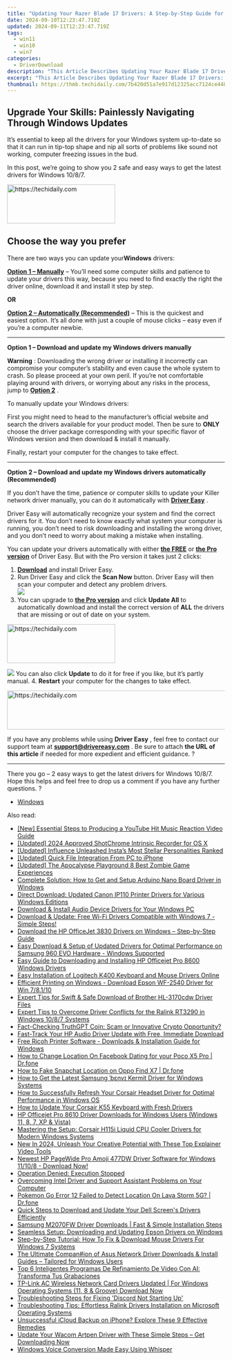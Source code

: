 ```yaml
---
title: "Updating Your Razer Blade 17 Drivers: A Step-by-Step Guide for Windows 11, 10, 8 & Navigating Through Updates Seamlessly."
date: 2024-09-10T12:23:47.719Z
updated: 2024-09-11T12:23:47.719Z
tags:
  - win11
  - win10
  - win7
categories:
  - DriverDownload
description: "This Article Describes Updating Your Razer Blade 17 Drivers: A Step-by-Step Guide for Windows 11, 10, 8 & Navigating Through Updates Seamlessly."
excerpt: "This Article Describes Updating Your Razer Blade 17 Drivers: A Step-by-Step Guide for Windows 11, 10, 8 & Navigating Through Updates Seamlessly."
thumbnail: https://thmb.techidaily.com/7b420d51a7e917d12325acc7124ce448649fcdb3a71e7a06fbd4b66d64319f0c.jpg
---
```


## Upgrade Your Skills: Painlessly Navigating Through Windows Updates

It’s essential to keep all the drivers for your Windows system up-to-date so that it can run in tip-top shape and nip all sorts of problems like sound not working, computer freezing issues in the bud.

 In this post, we’re going to show you 2 safe and easy ways to get the latest drivers for Windows 10/8/7.





<!-- affiliate ads begin -->
<a href="https://aligracehair.sjv.io/c/5597632/2115930/19272" target="_top" id="2115930">
  <img src="//a.impactradius-go.com/display-ad/19272-2115930" border="0" alt="https://techidaily.com" width="250" height="90"/>
</a>
<img height="0" width="0" src="https://aligracehair.sjv.io/i/5597632/2115930/19272" style="position:absolute;visibility:hidden;" border="0" />
<!-- affiliate ads end -->




## Choose the way you prefer

 There are two ways you can update your**Windows** drivers:

[**Option 1 – Manually**](https://tools.techidaily.com/drivereasy/download/) – You’ll need some computer skills and patience to update your drivers this way, because you need to find exactly the right the driver online, download it and install it step by step.

**OR**

[**Option 2 – Automatically (Recommended)**](https://tools.techidaily.com/drivereasy/download/) – This is the quickest and easiest option. It’s all done with just a couple of mouse clicks – easy even if you’re a computer newbie.

---

 **Option 1 – Download and update my Windows drivers manually**

**Warning** : Downloading the wrong driver or installing it incorrectly can compromise your computer’s stability and even cause the whole system to crash. So please proceed at your own peril. If you’re not comfortable playing around with drivers, or worrying about any risks in the process, jump to **[Option 2](https://tools.techidaily.com/drivereasy/download/)**  .

To manually update your Windows drivers:

 First you might need to head to the manufacturer’s official website and search the drivers available for your product model. Then  be sure to **ONLY** choose the driver package corresponding with your specific flavor of Windows version and then download & install it manually.

Finally, restart your computer for the changes to take effect.

---

 **Option 2 – Download and update my Windows drivers automatically (Recommended)**

 If you don’t have the time, patience or computer skills to update your Killer network  driver manually, you can do it automatically with **[Driver Easy](https://tools.techidaily.com/drivereasy/download/)**  .

 Driver Easy will automatically recognize your system and find the correct drivers for it. You don’t need to know exactly what system your computer is running, you don’t need to risk downloading and installing the wrong driver, and you don’t need to worry about making a mistake when installing.

 You can update your drivers automatically with either **[the FREE](https://tools.techidaily.com/drivereasy/download/)**  or **[the Pro version](https://tools.techidaily.com/drivereasy/download/)**  of Driver Easy. But with the Pro version it takes just 2 clicks:

1. **[Download](https://tools.techidaily.com/drivereasy/download/)**  and install Driver Easy.
2. Run Driver Easy and click the **Scan Now** button. Driver Easy will then scan your computer and detect any problem drivers.  
![](https://images.drivereasy.com/wp-content/uploads/2018/07/img_5b5aefd675a7c.jpg)
3. You can upgrade to [**the Pro version**](https://tools.techidaily.com/drivereasy/download/)  and click **Update All** to automatically download and install the correct version of **ALL**  the drivers that are missing or out of date on your system.  




<!-- affiliate ads begin -->
<a href="https://aligracehair.sjv.io/c/5597632/2135398/19272" target="_top" id="2135398">
  <img src="//a.impactradius-go.com/display-ad/19272-2135398" border="0" alt="https://techidaily.com" width="250" height="90"/>
</a>
<img height="0" width="0" src="https://aligracehair.sjv.io/i/5597632/2135398/19272" style="position:absolute;visibility:hidden;" border="0" />
<!-- affiliate ads end -->




![](https://images.drivereasy.com/wp-content/uploads/2018/10/img_5bb5e6c1021eb.jpg) You can also click **Update** to do it for free if you like, but it’s partly manual.
4. **Restart**   your computer for the changes to take effect.




<!-- affiliate ads begin -->
<a href="https://ephamedtechinc.pxf.io/c/5597632/2139322/26400" target="_top" id="2139322">
  <img src="//a.impactradius-go.com/display-ad/26400-2139322" border="0" alt="https://techidaily.com" width="728" height="90"/>
</a>
<img height="0" width="0" src="https://ephamedtechinc.pxf.io/i/5597632/2139322/26400" style="position:absolute;visibility:hidden;" border="0" />
<!-- affiliate ads end -->





 If you have any problems while using **Driver Easy** , feel free to contact our support team at **<support@drivereasy.com>** . Be sure to attach **the URL of this article** if needed for more expedient and efficient guidance. ?

---

 There you go – 2 easy ways to get the latest drivers for Windows 10/8/7\. Hope this helps and feel free to drop us a comment if you have any further questions. ?

* [Windows](https://tools.techidaily.com/drivereasy/download/)

<ins class="adsbygoogle"
     style="display:block"
     data-ad-format="autorelaxed"
     data-ad-client="ca-pub-7571918770474297"
     data-ad-slot="1223367746"></ins>



<ins class="adsbygoogle"
     style="display:block"
     data-ad-client="ca-pub-7571918770474297"
     data-ad-slot="8358498916"
     data-ad-format="auto"
     data-full-width-responsive="true"></ins>





<span class="atpl-alsoreadstyle">Also read:</span>
<div><ul>
<li><a href="https://youtube-web.techidaily.com/ssential-steps-to-producing-a-youtube-hit-music-reaction-video-guide/"><u>[New] Essential Steps to Producing a YouTube Hit Music Reaction Video Guide</u></a></li>
<li><a href="https://video-capture.techidaily.com/updated-2024-approved-shotchrome-intrinsic-recorder-for-os-x/"><u>[Updated] 2024 Approved ShotChrome Intrinsic Recorder for OS X</u></a></li>
<li><a href="https://instagram-videos.techidaily.com/updated-influence-unleashed-instas-most-stellar-personalities-ranked/"><u>[Updated] Influence Unleashed Insta’s Most Stellar Personalities Ranked</u></a></li>
<li><a href="https://extra-approaches.techidaily.com/updated-quick-file-integration-from-pc-to-iphone/"><u>[Updated] Quick File Integration From PC to iPhone</u></a></li>
<li><a href="https://screen-activity-recording.techidaily.com/updated-the-apocalypse-playground-8-best-zombie-game-experiences/"><u>[Updated] The Apocalypse Playground 8 Best Zombie Game Experiences</u></a></li>
<li><a href="https://win-amazing.techidaily.com/complete-solution-how-to-get-and-setup-arduino-nano-board-driver-in-windows/"><u>Complete Solution: How to Get and Setup Arduino Nano Board Driver in Windows</u></a></li>
<li><a href="https://win-amazing.techidaily.com/direct-download-updated-canon-ip110-printer-drivers-for-various-windows-editions/"><u>Direct Download: Updated Canon IP110 Printer Drivers for Various Windows Editions</u></a></li>
<li><a href="https://win-amazing.techidaily.com/download-and-install-audio-device-drivers-for-your-windows-pc/"><u>Download & Install Audio Device Drivers for Your Windows PC</u></a></li>
<li><a href="https://win-amazing.techidaily.com/download-and-update-free-wi-fi-drivers-compatible-with-windows-7-simple-steps/"><u>Download & Update: Free Wi-Fi Drivers Compatible with Windows 7 - Simple Steps!</u></a></li>
<li><a href="https://win-amazing.techidaily.com/download-the-hp-officejet-3830-drivers-on-windows-step-by-step-guide/"><u>Download the HP OfficeJet 3830 Drivers on Windows – Step-by-Step Guide</u></a></li>
<li><a href="https://win-amazing.techidaily.com/easy-download-and-setup-of-updated-drivers-for-optimal-performance-on-samsung-960-evo-hardware-windows-supported/"><u>Easy Download & Setup of Updated Drivers for Optimal Performance on Samsung 960 EVO Hardware - Windows Supported</u></a></li>
<li><a href="https://win-amazing.techidaily.com/easy-guide-to-downloading-and-installing-hp-officejet-pro-8600-windows-drivers/"><u>Easy Guide to Downloading and Installing HP Officejet Pro 8600 Windows Drivers</u></a></li>
<li><a href="https://win-amazing.techidaily.com/easy-installation-of-logitech-k400-keyboard-and-mouse-drivers-online/"><u>Easy Installation of Logitech K400 Keyboard and Mouse Drivers Online</u></a></li>
<li><a href="https://win-amazing.techidaily.com/efficient-printing-on-windows-download-epson-wf-2540-driver-for-win-78110/"><u>Efficient Printing on Windows - Download Epson WF-2540 Driver for Win 7/8.1/10</u></a></li>
<li><a href="https://win-amazing.techidaily.com/expert-tips-for-swift-and-safe-download-of-brother-hl-3170cdw-driver-files/"><u>Expert Tips for Swift & Safe Download of Brother HL-3170cdw Driver Files</u></a></li>
<li><a href="https://win-amazing.techidaily.com/expert-tips-to-overcome-driver-conflicts-for-the-ralink-rt3290-in-windows-1087-systems/"><u>Expert Tips to Overcome Driver Conflicts for the Ralink RT3290 in Windows 10/8/7 Systems</u></a></li>
<li><a href="https://tech-revival.techidaily.com/fact-checking-truthgpt-coin-scam-or-innovative-crypto-opportunity/"><u>Fact-Checking TruthGPT Coin: Scam or Innovative Crypto Opportunity?</u></a></li>
<li><a href="https://win-amazing.techidaily.com/fast-track-your-hp-audio-driver-update-with-free-immediate-download/"><u>Fast-Track Your HP Audio Driver Update with Free, Immediate Download</u></a></li>
<li><a href="https://win-amazing.techidaily.com/free-ricoh-printer-software-downloads-and-installation-guide-for-windows/"><u>Free Ricoh Printer Software - Downloads & Installation Guide for Windows</u></a></li>
<li><a href="https://location-social.techidaily.com/how-to-change-location-on-facebook-dating-for-your-poco-x5-pro-drfone-by-drfone-virtual-android/"><u>How to Change Location On Facebook Dating for your Poco X5 Pro | Dr.fone</u></a></li>
<li><a href="https://location-social.techidaily.com/how-to-fake-snapchat-location-on-oppo-find-x7-drfone-by-drfone-virtual-android/"><u>How to Fake Snapchat Location on Oppo Find X7 | Dr.fone</u></a></li>
<li><a href="https://win-amazing.techidaily.com/how-to-get-the-latest-samsung-bnv-kermit-driver-for-windows-systems/"><u>How to Get the Latest Samsung ˈbɛnvɪ Kermit Driver for Windows Systems</u></a></li>
<li><a href="https://win-amazing.techidaily.com/how-to-successfully-refresh-your-corsair-headset-driver-for-optimal-performance-in-windows-os/"><u>How to Successfully Refresh Your Corsair Headset Driver for Optimal Performance in Windows OS</u></a></li>
<li><a href="https://win-amazing.techidaily.com/how-to-update-your-corsair-k55-keyboard-with-fresh-drivers/"><u>How to Update Your Corsair K55 Keyboard with Fresh Drivers</u></a></li>
<li><a href="https://win-amazing.techidaily.com/hp-officejet-pro-8610-driver-downloads-for-windows-users-windows-11-8-7-xp-and-vista/"><u>HP Officejet Pro 8610 Driver Downloads for Windows Users (Windows 11, 8, 7, XP & Vista)</u></a></li>
<li><a href="https://win-amazing.techidaily.com/mastering-the-setup-corsair-h115i-liquid-cpu-cooler-drivers-for-modern-windows-systems/"><u>Mastering the Setup: Corsair H115i Liquid CPU Cooler Drivers for Modern Windows Systems</u></a></li>
<li><a href="https://ai-video-tools.techidaily.com/new-in-2024-unleash-your-creative-potential-with-these-top-explainer-video-tools/"><u>New In 2024, Unleash Your Creative Potential with These Top Explainer Video Tools</u></a></li>
<li><a href="https://win-amazing.techidaily.com/newest-hp-pagewide-pro-amoji-477dw-driver-software-for-windows-11108-download-now/"><u>Newest HP PageWide Pro Amoji 477DW Driver Software for Windows 11/10/8 - Download Now!</u></a></li>
<li><a href="https://common-error.techidaily.com/operation-denied-execution-stopped/"><u>Operation Denied: Execution Stopped</u></a></li>
<li><a href="https://win-blog.techidaily.com/overcoming-intel-driver-and-support-assistant-problems-on-your-computer/"><u>Overcoming Intel Driver and Support Assistant Problems on Your Computer</u></a></li>
<li><a href="https://android-pokemon-go.techidaily.com/pokemon-go-error-12-failed-to-detect-location-on-lava-storm-5g-drfone-by-drfone-virtual-android/"><u>Pokemon Go Error 12 Failed to Detect Location On Lava Storm 5G? | Dr.fone</u></a></li>
<li><a href="https://win-amazing.techidaily.com/quick-steps-to-download-and-update-your-dell-screens-drivers-efficiently/"><u>Quick Steps to Download and Update Your Dell Screen's Drivers Efficiently</u></a></li>
<li><a href="https://win-amazing.techidaily.com/samsung-m2070fw-driver-downloads-fast-and-simple-installation-steps/"><u>Samsung M2070FW Driver Downloads | Fast & Simple Installation Steps</u></a></li>
<li><a href="https://win-amazing.techidaily.com/seamless-setup-downloading-and-updating-epson-drivers-on-windows/"><u>Seamless Setup: Downloading and Updating Epson Drivers on Windows</u></a></li>
<li><a href="https://win-amazing.techidaily.com/step-by-step-tutorial-how-to-fix-and-download-mouse-drivers-for-windows-7-systems/"><u>Step-by-Step Tutorial: How To Fix & Download Mouse Drivers For Windows 7 Systems</u></a></li>
<li><a href="https://win-amazing.techidaily.com/the-ultimate-companion-of-asus-network-driver-downloads-and-install-guides-tailored-for-windows-users/"><u>The Ultimate Compan#ion of Asus Network Driver Downloads & Install Guides – Tailored for Windows Users</u></a></li>
<li><a href="https://techtrends.techidaily.com/top-6-inteligentes-programas-de-refinamiento-de-video-con-ai-transforma-tus-grabaciones/"><u>Top 6 Inteligentes Programas De Refinamiento De Video Con AI: Transforma Tus Grabaciones</u></a></li>
<li><a href="https://win-amazing.techidaily.com/tp-link-ac-wireless-network-card-drivers-updated-for-windows-operating-systems-11-8-and-groove-download-now/"><u>TP-Link AC Wireless Network Card Drivers Updated | For Windows Operating Systems (11, 8 & Groove) Download Now</u></a></li>
<li><a href="https://program-issues.techidaily.com/troubleshooting-steps-for-fixing-discord-not-starting-up/"><u>Troubleshooting Steps for Fixing 'Discord Not Starting Up'</u></a></li>
<li><a href="https://win-amazing.techidaily.com/troubleshooting-tips-effortless-ralink-drivers-installation-on-microsoft-operating-systems/"><u>Troubleshooting Tips: Effortless Ralink Drivers Installation on Microsoft Operating Systems</u></a></li>
<li><a href="https://fox-that.techidaily.com/unsuccessful-icloud-backup-on-iphone-explore-these-9-effective-remedies/"><u>Unsuccessful iCloud Backup on iPhone? Explore These 9 Effective Remedies</u></a></li>
<li><a href="https://win-amazing.techidaily.com/1722973896150-update-your-wacom-artpen-driver-with-these-simple-steps-get-downloading-now/"><u>Update Your Wacom Artpen Driver with These Simple Steps – Get Downloading Now</u></a></li>
<li><a href="https://win11.techidaily.com/windows-voice-conversion-made-easy-using-whisper/"><u>Windows Voice Conversion Made Easy Using Whisper</u></a></li>
</ul></div>




